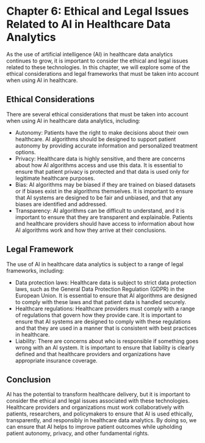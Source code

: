 Chapter 6: Ethical and Legal Issues Related to AI in Healthcare Data Analytics
==============================================================================

As the use of artificial intelligence (AI) in healthcare data analytics continues to grow, it is important to consider the ethical and legal issues related to these technologies. In this chapter, we will explore some of the ethical considerations and legal frameworks that must be taken into account when using AI in healthcare.

Ethical Considerations
----------------------

There are several ethical considerations that must be taken into account when using AI in healthcare data analytics, including:

* Autonomy: Patients have the right to make decisions about their own healthcare. AI algorithms should be designed to support patient autonomy by providing accurate information and personalized treatment options.
* Privacy: Healthcare data is highly sensitive, and there are concerns about how AI algorithms access and use this data. It is essential to ensure that patient privacy is protected and that data is used only for legitimate healthcare purposes.
* Bias: AI algorithms may be biased if they are trained on biased datasets or if biases exist in the algorithms themselves. It is important to ensure that AI systems are designed to be fair and unbiased, and that any biases are identified and addressed.
* Transparency: AI algorithms can be difficult to understand, and it is important to ensure that they are transparent and explainable. Patients and healthcare providers should have access to information about how AI algorithms work and how they arrive at their conclusions.

Legal Framework
---------------

The use of AI in healthcare data analytics is subject to a range of legal frameworks, including:

* Data protection laws: Healthcare data is subject to strict data protection laws, such as the General Data Protection Regulation (GDPR) in the European Union. It is essential to ensure that AI algorithms are designed to comply with these laws and that patient data is handled securely.
* Healthcare regulations: Healthcare providers must comply with a range of regulations that govern how they provide care. It is important to ensure that AI systems are designed to comply with these regulations and that they are used in a manner that is consistent with best practices in healthcare.
* Liability: There are concerns about who is responsible if something goes wrong with an AI system. It is important to ensure that liability is clearly defined and that healthcare providers and organizations have appropriate insurance coverage.

Conclusion
----------

AI has the potential to transform healthcare delivery, but it is important to consider the ethical and legal issues associated with these technologies. Healthcare providers and organizations must work collaboratively with patients, researchers, and policymakers to ensure that AI is used ethically, transparently, and responsibly in healthcare data analytics. By doing so, we can ensure that AI helps to improve patient outcomes while upholding patient autonomy, privacy, and other fundamental rights.
